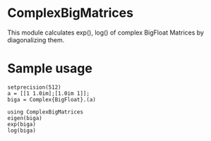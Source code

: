 # ComplexBigMatrices

This module calculates exp(), log() of complex BigFloat Matrices by diagonalizing them.  

# Sample usage
```
setprecision(512)
a = [[1 1.0im];[1.0im 1]];
biga = Complex{BigFloat}.(a)

using ComplexBigMatrices
eigen(biga)
exp(biga)
log(biga)
```
